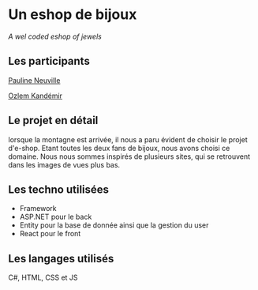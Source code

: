 
# Un eshop de bijoux

_A wel coded eshop of jewels_

## Les participants

 [Pauline Neuville](https://github.com/PaulineNvle)
 
 [Ozlem Kandémir](https://github.com/OzlemKan)

## Le projet en détail

lorsque la montagne est arrivée, il nous a paru évident de choisir le projet d'e-shop. Etant toutes les deux fans de bijoux, nous avons choisi ce domaine. Nous nous sommes inspirés de plusieurs sites, qui se retrouvent dans les images de vues plus bas.

## Les techno utilisées
 * Framework
  * ASP.NET pour le back
  * Entity pour la base de donnée ainsi que la gestion du user
  * React pour le front

## Les langages utilisés

C#, HTML, CSS et  JS
